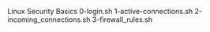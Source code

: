 Linux Security Basics
0-login.sh
1-active-connections.sh
2-incoming_connections.sh
3-firewall_rules.sh

